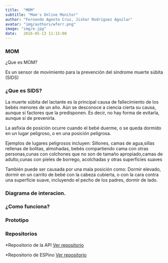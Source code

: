 ```yaml
---
title:  "MOM"
subtitle: "Mom's Online Monitor"
author: "Fernando Agosto Cruz, Jishar Rodriguez Aguilar"
avatar: "img/authors/wferr.png"
image: "img/e.jpg"
date:   2016-05-13 11:15:00
---
```


### MOM
¿Que es MOM?


Es un sensor de movimiento para la prevención del síndrome muerte súbita (SIDS) 

### ¿Que es SIDS?
La muerte súbita del lactante es la principal causa de fallecimiento de los bebés menores de un año. Aún se desconoce a ciencia cierta su causa, aunque sí factores que la predisponen. Es decir, no hay forma de evitarla, aunque sí de prevenirla.

La asfixia de posición ocurre cuando el bebé duerme, o se queda dormido en un lugar peligroso, o en una posición peligrosa. 


Ejemplos de lugares peligrosos incluyen: Sillones, camas de agua,sillas rellenas de bolitas, almohadas, bebés compartiendo cama con otras personas,cunas con colchones que no son de tamaño apropiado,camas de adulto,cunas con pieles de borrego, acolchadas y otras superficies suaves


También puede ser causada por una mala posición como: Dormir elevado, dormir en un carrito de bebé con la cabeza cubierta, o con la cara contra una superficie suave, incluyendo el pecho de los padres, dormir de lado.

### Diagrama de interacion.


### ¿Como funciona?

### Prototipo

### Repositorios

*Repositorio de la API [Ver repositorio](https://github.com/fdoago/MomDevices)


*Repositorio de ESPino [Ver repositorio](https://github.com/fdoago/MomDevicesEspinoLuaSender)

